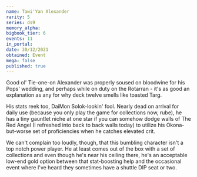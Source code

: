 ```yaml
---
name: Tawi'Yan Alexander
rarity: 5
series: ds9
memory_alpha:
bigbook_tier: 6
events: 11
in_portal:
date: 30/12/2021
obtained: Event
mega: false
published: true
---
```


Good ol' Tie-one-on Alexander was properly soused on bloodwine for his Pops' wedding, and perhaps while on duty on the Rotarran - it's as good an explanation as any for why deck twelve smells like toasted Targ.

His stats reek too, DaiMon Solok-lookin' fool. Nearly dead on arrival for daily use (because you only play the game for collections now, rube), he has a tiny gauntlet niche at one star if you can somehow dodge walls of The Red Angel (I refreshed into back to back walls today) to utilize his Okona-but-worse set of proficiencies when he catches elevated crit.

We can't complain too loudly, though, that this bumbling character isn't a top notch power player. He at least comes out of the box with a set of collections and even though he's near his ceiling there, he's an acceptable low-end gold option between that stat-boosting help and the occasional event where I've heard they sometimes have a shuttle DIP seat or two.
